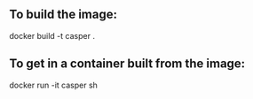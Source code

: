 
## To build the image:

docker build -t casper .

## To get in a container built from the image:

docker run -it casper sh
